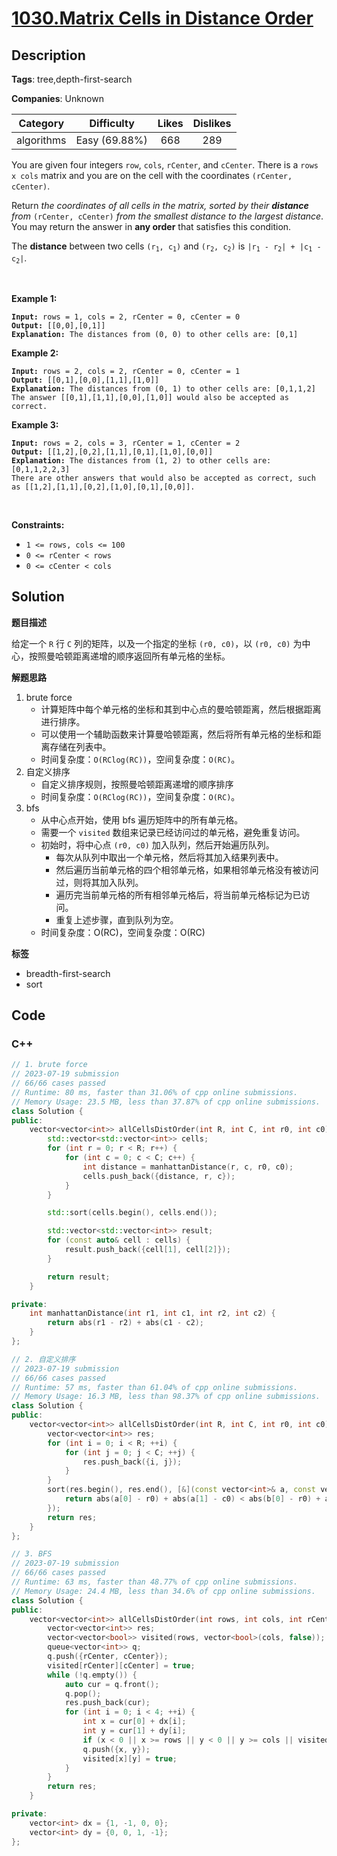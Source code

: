 # [1030.Matrix Cells in Distance Order](https://leetcode.com/problems/matrix-cells-in-distance-order/description/)

## Description

**Tags**: tree,depth-first-search

**Companies**: Unknown

|  Category  |  Difficulty   | Likes | Dislikes |
| :--------: | :-----------: | :---: | :------: |
| algorithms | Easy (69.88%) |  668  |   289    |

<p>You are given four integers <code>row</code>, <code>cols</code>, <code>rCenter</code>, and <code>cCenter</code>. There is a <code>rows x cols</code> matrix and you are on the cell with the coordinates <code>(rCenter, cCenter)</code>.</p>
<p>Return <em>the coordinates of all cells in the matrix, sorted by their <strong>distance</strong> from </em><code>(rCenter, cCenter)</code><em> from the smallest distance to the largest distance</em>. You may return the answer in <strong>any order</strong> that satisfies this condition.</p>
<p>The <strong>distance</strong> between two cells <code>(r<sub>1</sub>, c<sub>1</sub>)</code> and <code>(r<sub>2</sub>, c<sub>2</sub>)</code> is <code>|r<sub>1</sub> - r<sub>2</sub>| + |c<sub>1</sub> - c<sub>2</sub>|</code>.</p>
<p>&nbsp;</p>
<p><strong class="example">Example 1:</strong></p>
<pre><code><strong>Input:</strong> rows = 1, cols = 2, rCenter = 0, cCenter = 0
<strong>Output:</strong> [[0,0],[0,1]]
<strong>Explanation:</strong> The distances from (0, 0) to other cells are: [0,1]</code></pre>
<p><strong class="example">Example 2:</strong></p>
<pre><code><strong>Input:</strong> rows = 2, cols = 2, rCenter = 0, cCenter = 1
<strong>Output:</strong> [[0,1],[0,0],[1,1],[1,0]]
<strong>Explanation:</strong> The distances from (0, 1) to other cells are: [0,1,1,2]
The answer [[0,1],[1,1],[0,0],[1,0]] would also be accepted as correct.</code></pre>
<p><strong class="example">Example 3:</strong></p>
<pre><code><strong>Input:</strong> rows = 2, cols = 3, rCenter = 1, cCenter = 2
<strong>Output:</strong> [[1,2],[0,2],[1,1],[0,1],[1,0],[0,0]]
<strong>Explanation:</strong> The distances from (1, 2) to other cells are: [0,1,1,2,2,3]
There are other answers that would also be accepted as correct, such as [[1,2],[1,1],[0,2],[1,0],[0,1],[0,0]].</code></pre>
<p>&nbsp;</p>
<p><strong>Constraints:</strong></p>
<ul>
  <li><code>1 &lt;= rows, cols &lt;= 100</code></li>
  <li><code>0 &lt;= rCenter &lt; rows</code></li>
  <li><code>0 &lt;= cCenter &lt; cols</code></li>
</ul>

## Solution

**题目描述**

给定一个 `R` 行 `C` 列的矩阵，以及一个指定的坐标 `(r0, c0)`，以 `(r0, c0)` 为中心，按照曼哈顿距离递增的顺序返回所有单元格的坐标。

**解题思路**

1. brute force
   - 计算矩阵中每个单元格的坐标和其到中心点的曼哈顿距离，然后根据距离进行排序。
   - 可以使用一个辅助函数来计算曼哈顿距离，然后将所有单元格的坐标和距离存储在列表中。
   - 时间复杂度：`O(RClog(RC))`，空间复杂度：`O(RC)`。
2. 自定义排序
   - 自定义排序规则，按照曼哈顿距离递增的顺序排序
   - 时间复杂度：`O(RClog(RC))`，空间复杂度：`O(RC)`。
3. bfs
   - 从中心点开始，使用 bfs 遍历矩阵中的所有单元格。
   - 需要一个 `visited` 数组来记录已经访问过的单元格，避免重复访问。
   - 初始时，将中心点 `(r0, c0)` 加入队列，然后开始遍历队列。
     - 每次从队列中取出一个单元格，然后将其加入结果列表中。
     - 然后遍历当前单元格的四个相邻单元格，如果相邻单元格没有被访问过，则将其加入队列。
     - 遍历完当前单元格的所有相邻单元格后，将当前单元格标记为已访问。
     - 重复上述步骤，直到队列为空。
   - 时间复杂度：O(RC)，空间复杂度：O(RC)

**标签**

- breadth-first-search
- sort

<!-- code start -->
## Code

### C++

```cpp
// 1. brute force
// 2023-07-19 submission
// 66/66 cases passed
// Runtime: 80 ms, faster than 31.06% of cpp online submissions.
// Memory Usage: 23.5 MB, less than 37.87% of cpp online submissions.
class Solution {
public:
    vector<vector<int>> allCellsDistOrder(int R, int C, int r0, int c0) {
        std::vector<std::vector<int>> cells;
        for (int r = 0; r < R; r++) {
            for (int c = 0; c < C; c++) {
                int distance = manhattanDistance(r, c, r0, c0);
                cells.push_back({distance, r, c});
            }
        }

        std::sort(cells.begin(), cells.end());

        std::vector<std::vector<int>> result;
        for (const auto& cell : cells) {
            result.push_back({cell[1], cell[2]});
        }

        return result;
    }

private:
    int manhattanDistance(int r1, int c1, int r2, int c2) {
        return abs(r1 - r2) + abs(c1 - c2);
    }
};
```

```cpp
// 2. 自定义排序
// 2023-07-19 submission
// 66/66 cases passed
// Runtime: 57 ms, faster than 61.04% of cpp online submissions.
// Memory Usage: 16.3 MB, less than 98.37% of cpp online submissions.
class Solution {
public:
    vector<vector<int>> allCellsDistOrder(int R, int C, int r0, int c0) {
        vector<vector<int>> res;
        for (int i = 0; i < R; ++i) {
            for (int j = 0; j < C; ++j) {
                res.push_back({i, j});
            }
        }
        sort(res.begin(), res.end(), [&](const vector<int>& a, const vector<int>& b) {
            return abs(a[0] - r0) + abs(a[1] - c0) < abs(b[0] - r0) + abs(b[1] - c0);
        });
        return res;
    }
};
```

```cpp
// 3. BFS
// 2023-07-19 submission
// 66/66 cases passed
// Runtime: 63 ms, faster than 48.77% of cpp online submissions.
// Memory Usage: 24.4 MB, less than 34.6% of cpp online submissions.
class Solution {
public:
    vector<vector<int>> allCellsDistOrder(int rows, int cols, int rCenter, int cCenter) {
        vector<vector<int>> res;
        vector<vector<bool>> visited(rows, vector<bool>(cols, false));
        queue<vector<int>> q;
        q.push({rCenter, cCenter});
        visited[rCenter][cCenter] = true;
        while (!q.empty()) {
            auto cur = q.front();
            q.pop();
            res.push_back(cur);
            for (int i = 0; i < 4; ++i) {
                int x = cur[0] + dx[i];
                int y = cur[1] + dy[i];
                if (x < 0 || x >= rows || y < 0 || y >= cols || visited[x][y]) continue;
                q.push({x, y});
                visited[x][y] = true;
            }
        }
        return res;
    }

private:
    vector<int> dx = {1, -1, 0, 0};
    vector<int> dy = {0, 0, 1, -1};
};
```

<!-- code end -->
